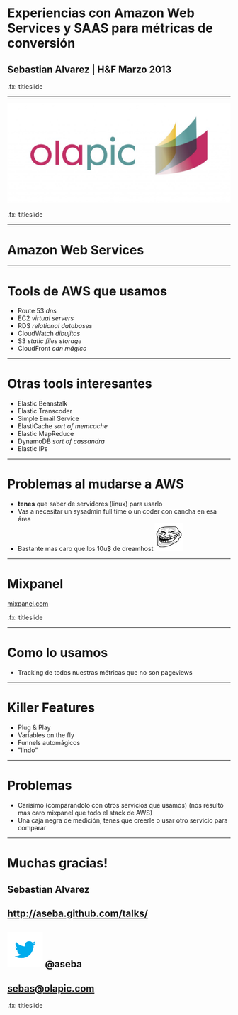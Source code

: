 # Experiencias con Amazon Web Services y SAAS para métricas de conversión

## Sebastian Alvarez | H&F Marzo 2013

.fx: titleslide

---

![Olapic](images/olapic.jpg)

.fx: titleslide

---

# Amazon Web Services

---

# Tools de AWS que usamos
- Route 53 *dns*
- EC2 *virtual servers*
- RDS *relational databases*
- CloudWatch *dibujitos*
- S3 *static files storage*
- CloudFront *cdn mágico*

---

# Otras tools interesantes
- Elastic Beanstalk
- Elastic Transcoder
- Simple Email Service
- ElastiCache *sort of memcache*
- Elastic MapReduce
- DynamoDB *sort of cassandra*
- Elastic IPs

---

# Problemas al mudarse a AWS
- __tenes__ que saber de servidores (linux) para usarlo
- Vas a necesitar un sysadmin full time o un coder con cancha en esa área
- Bastante mas caro que los 10u$ de dreamhost ![trollface](images/trollface.png)

---

# Mixpanel

[mixpanel.com](http://www.mixpanel.com)

.fx: titleslide

---

# Como lo usamos
- Tracking de todos nuestras métricas que no son pageviews

---

# Killer Features
- Plug & Play
- Variables on the fly
- Funnels automágicos
- "lindo"

---

# Problemas
- Carísimo (comparándolo con otros servicios que usamos) (nos resultó mas caro mixpanel que todo el stack de AWS)
- Una caja negra de medición, tenes que creerle o usar otro servicio para comparar

---

# Muchas gracias!

## Sebastian Alvarez

## http://aseba.github.com/talks/

## <img src="images/twitter-bird-light-bgs.png" style="width: 80px;"> @aseba

## sebas@olapic.com

.fx: titleslide
